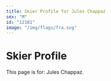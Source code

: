 ```yaml
---
title: Skier Profile for Jules Chappaz
sex: "M"
id: "12181"
image: "/img/flags/fra.svg" 
---
```


# Skier Profile

This page is for: Jules Chappaz.
    